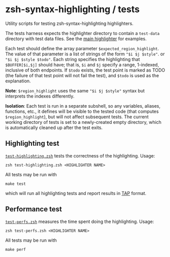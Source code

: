 zsh-syntax-highlighting / tests
===============================

Utility scripts for testing zsh-syntax-highlighting highlighters.

The tests harness expects the highlighter directory to contain a `test-data`
directory with test data files.
See the [main highlighter](../highlighters/main/test-data) for examples.

Each test should define the array parameter `$expected_region_highlight`.
The value of that parameter is a list of strings of the form  `"$i $j $style"`.
or `"$i $j $style $todo"`.
Each string specifies the highlighting that `$BUFFER[$i,$j]` should have;
that is, `$i` and `$j` specify a range, 1-indexed, inclusive of both endpoints.
If `$todo` exists, the test point is marked as TODO (the failure of that test
point will not fail the test), and `$todo` is used as the explanation.

**Note**: `$region_highlight` uses the same `"$i $j $style"` syntax but interprets the indexes differently.

**Isolation**: Each test is run in a separate subshell, so any variables, aliases, functions, etc.,
it defines will be visible to the tested code (that computes `$region_highlight`), but will not affect
subsequent tests.  The current working directory of tests is set to a newly-created empty directory,
which is automatically cleaned up after the test exits.


Highlighting test
-----------------

[`test-highlighting.zsh`](tests/test-highlighting.zsh) tests the correctness of the highlighting. Usage:

    zsh test-highlighting.zsh <HIGHLIGHTER NAME>

All tests may be run with

    make test

which will run all highlighting tests and report results in [TAP](http://testanything.org/) format.


Performance test
----------------

[`test-perfs.zsh`](tests/test-perfs.zsh) measures the time spent doing the highlighting. Usage:

    zsh test-perfs.zsh <HIGHLIGHTER NAME>

All tests may be run with

    make perf
